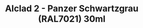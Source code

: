 ---
layout: product
title: "Alclad 2 - Panzer Schwartzgrau (RAL7021) 30ml"
price: "TBA" 
desc: "N/A"
img_path: "/assets/img/ALCE250.jpg"
brand: "N/A"
available: false
special_offer: false
new: false
soon: false
cat: "040000"
subcat: "040300"
subsubcat: "0N/A"
sifra: "ALCE250"
popular: true
---
